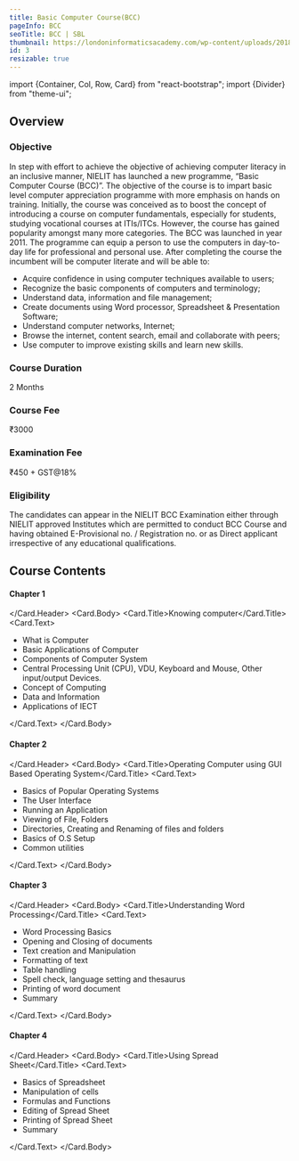 ```yaml
---
title: Basic Computer Course(BCC)
pageInfo: BCC
seoTitle: BCC | SBL
thumbnail: https://londoninformaticsacademy.com/wp-content/uploads/2018/04/Online-Computer-Courses.jpg
id: 3
resizable: true
---
```


import {Container, Col, Row, Card} from "react-bootstrap";
import {Divider} from "theme-ui";

<section id="Overview">

## Overview
</section>

### Objective

<Divider /> 

In step with effort to achieve the objective of achieving computer literacy in an inclusive manner, NIELIT has launched a new programme, “Basic Computer Course (BCC)”. The objective of the course is to impart basic level computer appreciation programme with more emphasis on hands on training. Initially, the course was conceived as to boost the concept of introducing a course on computer fundamentals, especially for students, studying vocational courses at ITIs/ITCs. However, the course has gained popularity amongst many more categories. The BCC was launched in year 2011. The programme can equip a person to use the computers in day-to-day life for professional and personal use. After completing the course the incumbent will be computer literate and will be able to:

- Acquire confidence in using computer techniques available to users;
- Recognize the basic components of computers and terminology;
- Understand data, information and file management;
- Create documents using Word processor, Spreadsheet & Presentation Software;
- Understand computer networks, Internet;
- Browse the internet, content search, email and collaborate with peers;
- Use computer to improve existing skills and learn new skills.

### Course Duration

<Divider /> 
2 Months

### Course Fee

<Divider /> 
₹3000

### Examination Fee

<Divider /> 
₹450 + GST@18%

### Eligibility

<Divider /> 
The candidates can appear in the NIELIT BCC Examination either through NIELIT approved Institutes which are permitted to conduct BCC Course and having obtained E-Provisional no. / Registration no. or as Direct applicant irrespective of any educational qualifications.

<Container>
<Row className="justify-content-center">
<Col sm={12}>

<section id="Course Contents">

## Course Contents
</section>
</Col>

<Col lg={4} md={6} sm={8} xs={12}>
 <Card border="secondary" style={{ width: '18rem' }}>
  <Card.Header>

#### Chapter 1

</Card.Header>
<Card.Body>
<Card.Title>Knowing computer</Card.Title>
<Card.Text>

- What is Computer
- Basic Applications of Computer
- Components of Computer System
- Central Processing Unit (CPU), VDU, Keyboard and Mouse, Other input/output Devices.
- Concept of Computing
- Data and Information
- Applications of IECT


 </Card.Text>
    </Card.Body>
  </Card>
  <br />
</Col>
<Col lg={4} md={6} sm={8} xs={12}>
 <Card border="secondary" style={{ width: '18rem' }}>
  <Card.Header>

#### Chapter 2

</Card.Header>
<Card.Body>
<Card.Title>Operating Computer using GUI Based Operating System</Card.Title>
<Card.Text>

- Basics of Popular Operating Systems
- The User Interface
- Running an Application
- Viewing of File, Folders 
- Directories, Creating and Renaming of files and folders
- Basics of O.S Setup
- Common utilities


 </Card.Text>
    </Card.Body>
  </Card>
  <br />
</Col>

<Col lg={4} md={6} sm={8} xs={12}>
 <Card border="secondary" style={{ width: '18rem' }}>
  <Card.Header>

#### Chapter 3

</Card.Header>
<Card.Body>
<Card.Title>Understanding Word Processing</Card.Title>
<Card.Text>

- Word Processing Basics
- Opening and Closing of documents
- Text creation and Manipulation
- Formatting of text
- Table handling
- Spell check, language setting and thesaurus
- Printing of word document
- Summary


 </Card.Text>
    </Card.Body>
  </Card>
  <br />
</Col>

<Col lg={4} md={6} sm={8} xs={12}>
 <Card border="secondary" style={{ width: '18rem' }}>
  <Card.Header>

#### Chapter 4

</Card.Header>
<Card.Body>
<Card.Title>Using Spread Sheet</Card.Title>
<Card.Text>

- Basics of Spreadsheet
- Manipulation of cells
- Formulas and Functions
- Editing of Spread Sheet
- Printing of Spread Sheet
- Summary


 </Card.Text>
    </Card.Body>
  </Card>
  <br />
</Col>

</Row>
</Container>
